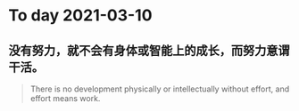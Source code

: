 
# To day 2021-03-10


## 没有努力，就不会有身体或智能上的成长，而努力意谓干活。
> There is no development physically or intellectually without effort, and effort means work.

    